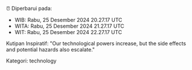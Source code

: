 ⏰ Diperbarui pada:
- WIB: Rabu, 25 Desember 2024 20.27.17 UTC
- WITA: Rabu, 25 Desember 2024 21.27.17 UTC
- WIT: Rabu, 25 Desember 2024 22.27.17 UTC

Kutipan Inspiratif:
"Our technological powers increase, but the side effects and potential hazards also escalate."


Kategori: technology

